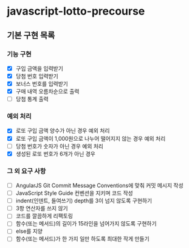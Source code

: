 # javascript-lotto-precourse

## 기본 구현 목록

### 기능 구현

- [x] 구입 금액을 입력받기
- [x] 당첨 번호 입력받기
- [x] 보너스 번호를 입력받기
- [x] 구매 내역 오름차순으로 출력
- [ ] 당첨 통계 출력

### 예외 처리

- [x] 로또 구입 금액 양수가 아닌 경우 예외 처리
- [x] 로또 구입 금액이 1,000원으로 나누어 떨어지지 않는 경우 예외 처리
- [ ] 당첨 번호가 숫자가 아닌 경우 예외 처리
- [x] 생성된 로또 번호가 6개가 아닌 경우

### 그 외 요구 사항

- [ ] AngularJS Git Commit Message Conventions에 맞춰 커밋 메시지 작성
- [ ] JavaScript Style Guide 컨벤션을 지키며 코드 작성
- [ ] indent(인덴트, 들여쓰기) depth를 3이 넘지 않도록 구현하기
- [ ] 3항 연산자를 쓰지 않기
- [ ] 코드를 깔끔하게 리팩토링
- [ ] 함수(또는 메서드)의 길이가 15라인을 넘어가지 않도록 구현하기
- [ ] else를 지양
- [ ] 함수(또는 메서드)가 한 가지 일만 하도록 최대한 작게 만들기
